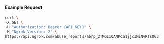 <!-- Code generated for API Clients. DO NOT EDIT. -->

#### Example Request

```bash
curl \
-X GET \
-H "Authorization: Bearer {API_KEY}" \
-H "Ngrok-Version: 2" \
https://api.ngrok.com/abuse_reports/abrp_2TMGIxQANPca1jjcIMiNvRtsO63
```

